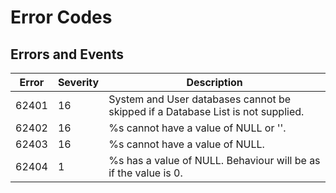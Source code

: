 # Error Codes

## Errors and Events

|Error|Severity|Description                                                                    |
|-----|--------|-------------------------------------------------------------------------------|
|62401|16      |System and User databases cannot be skipped if a Database List is not supplied.|
|62402|16      |%s cannot have a value of NULL or ''.                                          |
|62403|16      |%s cannot have a value of NULL.                                                |
|62404|1       |%s has a value of NULL. Behaviour will be as if the value is 0.                |
